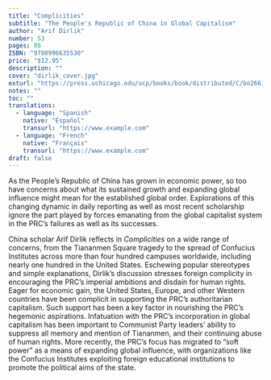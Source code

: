 ```yaml
---
title: "Complicities"
subtitle: "The People's Republic of China in Global Capitalism"
author: "Arif Dirlik"
number: 53
pages: 86
ISBN: "9780996635530"
price: "$12.95"
description: ""
cover: "dirlik_cover.jpg"
exturl: "https://press.uchicago.edu/ucp/books/book/distributed/C/bo26613819.html"
notes: ""
toc: ""
translations:
  - language: "Spanish"
    native: "Español"
    transurl: "https://www.example.com"
  - language: "French"
    native: "Français"
    transurl: "https://www.example.com"
draft: false
---
```


As the People’s Republic of China has grown in economic power, so too have concerns about what its sustained growth and expanding global influence might mean for the established global order. Explorations of this changing dynamic in daily reporting as well as most recent scholarship ignore the part played by forces emanating from the global capitalist system in the PRC’s failures as well as its successes.

China scholar Arif Dirlik reflects in *Complicities* on a wide range of concerns, from the Tiananmen Square tragedy to the spread of Confucius Institutes across more than four hundred campuses worldwide, including nearly one hundred in the United States. Eschewing popular stereotypes and simple explanations, Dirlik’s discussion stresses foreign complicity in encouraging the PRC’s imperial ambitions and disdain for human rights. Eager for economic gain, the United States, Europe, and other Western countries have been complicit in supporting the PRC’s authoritarian capitalism. Such support has been a key factor in nourishing the PRC’s hegemonic aspirations. Infatuation with the PRC’s incorporation in global capitalism has been important to Communist Party leaders’ ability to suppress all memory and mention of Tiananmen, and their continuing abuse of human rights. More recently, the PRC’s focus has migrated to “soft power” as a means of expanding global influence, with organizations like the Confucius Institutes exploiting foreign educational institutions to promote the political aims of the state.
